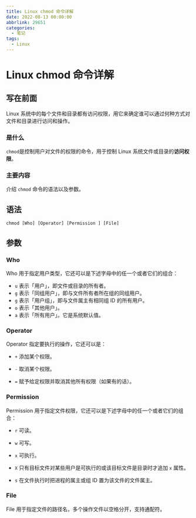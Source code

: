 ```yaml
---
title: Linux chmod 命令详解
date: 2022-08-13 00:00:00
abbrlink: 29651
categories:
  - 笔记
tags:
  - Linux
---
```


# Linux chmod 命令详解

## 写在前面

Linux 系统中的每个文件和目录都有访问权限，用它来确定谁可以通过何种方式对文件和目录进行访问和操作。

### 是什么

`chmod`是控制用户对文件的权限的命令，用于控制 Linux 系统文件或目录的**访问权限**。

### 主要内容

介绍 `chmod` 命令的语法以及参数。

## 语法

`chmod [Who] [Operator] [Permission ] [File]`

## 参数

### Who

Who 用于指定用户类型，它还可以是下述字母中的任一个或者它们的组合：

- `u` 表示「用户」，即文件或目录的所有者。
- `g` 表示「同组用户」，即与文件所有者所在组的同组用户。
- `g` 表示「用户组」，即与文件属主有相同组 ID 的所有用户。
- `o` 表示「其他用户」。
- `a` 表示「所有用户」。它是系统默认值。

### Operator

Operator 指定要执行的操作，它还可以是：

- `+` 添加某个权限。

- `-` 取消某个权限。

- `=` 赋予给定权限并取消其他所有权限（如果有的话）。

### Permission

Permission 用于指定文件权限，它还可以是下述字母中的任一个或者它们的组合：

- `r` 可读。
- `w` 可写。
- `x` 可执行。

- `X` 只有目标文件对某些用户是可执行的或该目标文件是目录时才追加 `x` 属性。

- `s` 在文件执行时把进程的属主或组 ID 置为该文件的文件属主。

### File

File 用于指定文件的路径名，多个操作文件以空格分开，支持通配符。
